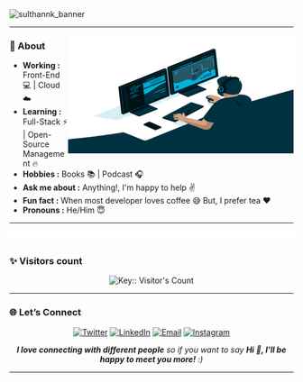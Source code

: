 
<!-- ![White Torn Paper LinkedIn Banner](https://user-images.githubusercontent.com/32130871/158026344-8046ac54-f096-4cbc-bd2c-941f714bb655.png) -->
<img width="1600" height="400" alt="sulthannk_banner" src="https://github.com/user-attachments/assets/60c521aa-03b7-4602-84e5-31ce5af8d586" />

-----------------------------------------------------------------------------------------------------------------------------------------------------------------------
<!-- credits for gif https://giphy.com/izmiragency -->

<!-- <img align="right" height="200" width="300" src="dev.gif">-->
<img align="right" height="210" width="400" src="coding_dev.gif">


### 🤔 About
-  **Working :** Front-End :computer: | Cloud :cloud: 
-  **Learning :** Full-Stack :zap: | Open-Source Management :fire:	
-  **Hobbies :** Books :books: | Podcast :headphones:
-  **Ask me about :** Anything!, I'm happy to help :v:
-  **Fun fact :** When most developer loves coffee :sweat_smile: But, I prefer tea :heart: 
-  **Pronouns :** He/Him :innocent: 

-----------------------------------------------------------------------------------------------------------------------------------------------------------------------
<img src="fading_line.gif">

### ✨ Visitors count

<p align="center">
  <img height="70em" src="https://profile-counter.deno.dev/:yourkey:/count.svg" alt="Key:: Visitor's Count" />
</p>

<!-- ### 📊 Profile stats  -->

<!-- <img height="160em" align="right" src="https://github-readme-stats.vercel.app/api/top-langs/?username=SulthanNK&theme=dracula&show_icons=true&layout=compact&langs_count=6" />
![VisitorCount](https://profile-counter.glitch.me/{SulthanNK}/count.svg)
-->

<!--

-----------------------------------------------------------------------------------------------------------------------------------------------------------------------

### 📈 Some stats

<p align="center">
  <img height="195em" src="https://github-readme-stats.vercel.app/api?username=SulthanNK&theme=dracula" />

  <img src="https://streak-stats.demolab.com?user=SulthanNK&theme=onedark-duo&border_radius=5&date_format=j%20M%5B%20Y%5D&card_width=500" alt="GitHub Streak" />
</p>

-->

<!-- 
-----------------------------------------------------------------------------------------------------------------------------------------------------------------------

### 🔧 Tools in my belt

<p align="center">
  <a href="https://skillicons.dev">
    <img src="https://skillicons.dev/icons?i=androidstudio,bash,css,firebase,gcp,git,github,gitlab,html,js,kotlin,md,mongodb,netlify,nextjs,nodejs,notion,npm,postman,react,redux,sentry,tailwind,vscode&perline=8" />
  </a>
</p>

-->
  
-----------------------------------------------------------------------------------------------------------------------------------------------------------------------

### 🌐 Let’s Connect

<p align="center">
  <a href="https://twitter.com/SulthanNK"><img src="https://skillicons.dev/icons?i=twitter" height="50" alt="Twitter"/></a>
  <a href="https://www.linkedin.com/in/sulthannk"><img src="https://skillicons.dev/icons?i=linkedin" height="50" alt="LinkedIn"/></a>
  <a href="mailto:sulthannk@gmail.com"><img src="https://skillicons.dev/icons?i=gmail" height="50" alt="Email"/></a>
  <a href="https://www.instagram.com/sulthannk"><img src="https://skillicons.dev/icons?i=instagram" height="50" alt="Instagram"/></a>
</p>

<!--  <p align="center">
<a href="https://twitter.com/SulthanNK" target="blank">
  <img align="center" src="https://raw.githubusercontent.com/rahuldkjain/github-profile-readme-generator/master/src/images/icons/Social/twitter.svg" alt="Sulthan-Mohaideen" height="35" width="35" />
</a>
<a href="https://www.linkedin.com/in/sulthannk" target="blank">
  <img align="center" src="https://raw.githubusercontent.com/rahuldkjain/github-profile-readme-generator/master/src/images/icons/Social/linked-in-alt.svg" alt="Sulthan-Mohaideen" height="35" width="35" />
</a>
<a href="https://www.instagram.com/sulthannk" target="blank">
  <img align="center" src="https://raw.githubusercontent.com/rahuldkjain/github-profile-readme-generator/master/src/images/icons/Social/instagram.svg" alt="sulthannk" height="35" width="35" />
</a>
</p>   -->

<p align="center"><em><b>I love connecting with different people</b> so if you want to say <b>Hi 👋, I'll be happy to meet you more!</b> :)</em></p>

-----------------------------------------------------------------------------------------------------------------------------------------------------------------------

